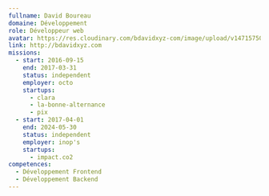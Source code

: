 ```yaml
---
fullname: David Boureau
domaine: Développement
role: Développeur web
avatar: https://res.cloudinary.com/bdavidxyz-com/image/upload/v1471575050/menice3_reoxvv.png
link: http://bdavidxyz.com
missions:
  - start: 2016-09-15
    end: 2017-03-31
    status: independent
    employer: octo
    startups:
      - clara
      - la-bonne-alternance
      - pix
  - start: 2017-04-01
    end: 2024-05-30
    status: independent
    employer: inop's
    startups:
      - impact.co2
competences:
  - Développement Frontend
  - Développement Backend
---
```

